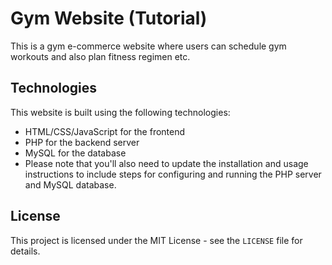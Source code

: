 # Gym Website (Tutorial)
This is a gym e-commerce website where users can schedule gym workouts and also plan fitness regimen etc. 


## Technologies
This website is built using the following technologies:

- HTML/CSS/JavaScript for the frontend
- PHP for the backend server
- MySQL for the database
- Please note that you'll also need to update the installation and usage instructions to include steps for configuring and  running the PHP server and MySQL database.

## License
This project is licensed under the MIT License - see the `LICENSE` file for details.